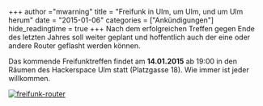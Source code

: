 +++
author ="mwarning"
title = "Freifunk in Ulm, um Ulm, und um Ulm herum"
date = "2015-01-06"
categories = ["Ankündigungen"]
hide_readingtime = true
+++
Nach dem erfolgreichen Treffen gegen Ende des letzten Jahres soll weiter geplant und hoffentlich auch der eine oder andere Router geflasht werden können.

Das kommende Freifunktreffen findet am **14.01.2015** ab 19:00 in den Räumen des Hackerspace Ulm statt (Platzgasse 18). Wie immer ist jeder willkommen.

[![freifunk-router](/uploads/2015/01/freifunk-router-300x158.png)](/uploads/2015/01/freifunk-router.png)
